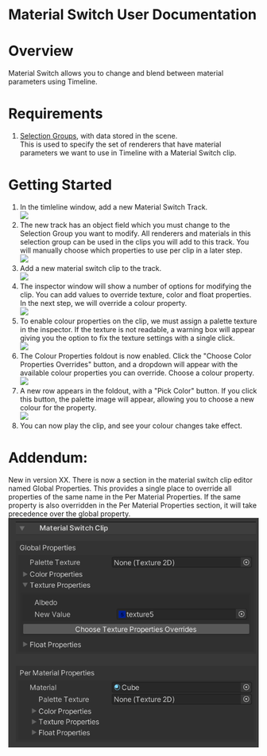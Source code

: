 Material Switch User Documentation
==================================

# Overview
Material Switch allows you to change and blend between material parameters using Timeline.

# Requirements
1. [Selection Groups](https://docs.unity3d.com/Packages/com.unity.selection-groups@latest), 
   with data stored in the scene.   
   This is used to specify the set of renderers that have material parameters 
   we want to use in Timeline with a Material Switch clip. 

# Getting Started
1. In the timleline window, add a new Material Switch Track. <br> ![](images/image1.png)
2. The new track has an object field which you must change to the Selection Group you want to modify. All renderers and materials in this selection group can be used in the clips you will add to this track. You will manually choose which properties to use per clip in a later step. <br> ![](images/image2.png)
3. Add a new material switch clip to the track. <br> ![](images/image3.png)
4. The inspector window will show a number of options for modifying the clip. You can add values to override texture, color and float properties. In the next step, we will override a colour property. <br> ![](images/image4.png)
5. To enable colour properties on the clip, we must assign a palette texture in the inspector. If the texture is not readable, a warning box will appear giving you the option to fix the texture settings with a single click. <br> ![](images/image5.png)
6. The Colour Properties foldout is now enabled. Click the "Choose Color Properties Overrides" button, and a dropdown will appear with the available colour properties you can override. Choose a colour property. <br> ![](images/image6.png)
7. A new row appears in the foldout, with a "Pick Color" button. If you click this button, the palette image will appear, allowing you to choose a new colour for the property. <br> ![](images/image7.png)
8. You can now play the clip, and see your colour changes take effect.

# Addendum:
New in version XX. There is now a section in the material switch clip editor named Global Properties.
This provides a single place to override all properties of the same name in the Per Material Properties. 
If the same  property is also overridden in the Per Material Properties section, it will take precedence over the global property. 
<br> ![](images/image8.png)

